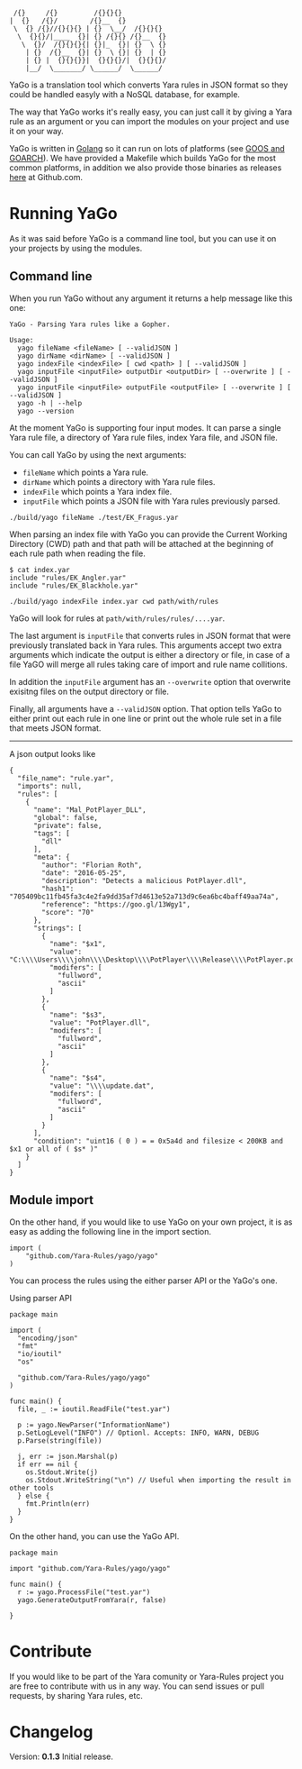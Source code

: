```
 /{}     /{}         /{}{}{}
|  {}   /{}/        /{}__  {}
 \  {} /{}//{}{}{} | {}  \__/  /{}{}{}
  \  {}{}/|____  {}| {} /{}{} /{}__  {}
   \  {}/  /{}{}{}{| {}|_  {}| {}  \ {}
    | {}  /{}__  {}| {}  \ {}| {}  | {}
    | {} |  {}{}{}}|  {}{}{}/|  {}{}{}/
    |__/  \_______/ \______/  \______/

```


YaGo is a translation tool which converts Yara rules in JSON format so they could be handled easyly with a NoSQL database, for example.

The way that YaGo works it's really easy, you can just call it by giving a Yara rule as an argument or you can import the modules on your project and use it on your way.

YaGo is written in [Golang](https://golang.org/) so it can run on lots of platforms (see [GOOS and GOARCH](https://golang.org/doc/install/source#environment)). We have provided a Makefile which builds YaGo for the most common platforms, in addition we also provide those binaries as releases [here](https://github.com/Yara-Rules/yago/releases) at Github.com.

# Running YaGo
As it was said before YaGo is a command line tool, but you can use it on your projects by using the modules.

## Command line
When you run YaGo without any argument it returns a help message like this one:

```
YaGo - Parsing Yara rules like a Gopher.

Usage:
  yago fileName <fileName> [ --validJSON ]
  yago dirName <dirName> [ --validJSON ]
  yago indexFile <indexFile> [ cwd <path> ] [ --validJSON ]
  yago inputFile <inputFile> outputDir <outputDir> [ --overwrite ] [ --validJSON ]
  yago inputFile <inputFile> outputFile <outputFile> [ --overwrite ] [ --validJSON ]
  yago -h | --help
  yago --version
```

At the moment YaGo is supporting four input modes. It can parse a single Yara rule file, a directory of Yara rule files, index Yara file, and JSON file.

You can call YaGo by using the next arguments:
* `fileName` which points a Yara rule.
* `dirName` which points a directory with Yara rule files.
* `indexFile` which points a Yara index file.
* `inputFile` which points a JSON file with Yara rules previously parsed.

```
./build/yago fileName ./test/EK_Fragus.yar
```

When parsing an index file with YaGo you can provide the Current Working Directory (CWD) path and that path will be attached at the beginning of each rule path when reading the file.


```
$ cat index.yar
include "rules/EK_Angler.yar"
include "rules/EK_Blackhole.yar"
```

```
./build/yago indexFile index.yar cwd path/with/rules
```

YaGo will look for rules at `path/with/rules/rules/....yar`.

The last argument is `inputFile` that converts rules in JSON format that were previously translated back in Yara rules. This arguments accept two extra arguments which indicate the output is either a directory or file, in case of a file YaGO will merge all rules taking care of import and rule name collitions.

In addition the `inputFile` argument has an `--overwrite` option that overwrite exisitng files on the output directory or file.

Finally, all arguments have a `--validJSON` option. That option tells YaGo to either print out each rule in one line or print out the whole rule set in a file that meets JSON format.

---

A json output looks like

```
{
  "file_name": "rule.yar",
  "imports": null,
  "rules": [
    {
      "name": "Mal_PotPlayer_DLL",
      "global": false,
      "private": false,
      "tags": [
        "dll"
      ],
      "meta": {
        "author": "Florian Roth",
        "date": "2016-05-25",
        "description": "Detects a malicious PotPlayer.dll",
        "hash1": "705409bc11fb45fa3c4e2fa9dd35af7d4613e52a713d9c6ea6bc4baff49aa74a",
        "reference": "https://goo.gl/13Wgy1",
        "score": "70"
      },
      "strings": [
        {
          "name": "$x1",
          "value": "C:\\\\Users\\\\john\\\\Desktop\\\\PotPlayer\\\\Release\\\\PotPlayer.pdb",
          "modifers": [
            "fullword",
            "ascii"
          ]
        },
        {
          "name": "$s3",
          "value": "PotPlayer.dll",
          "modifers": [
            "fullword",
            "ascii"
          ]
        },
        {
          "name": "$s4",
          "value": "\\\\update.dat",
          "modifers": [
            "fullword",
            "ascii"
          ]
        }
      ],
      "condition": "uint16 ( 0 ) = = 0x5a4d and filesize < 200KB and $x1 or all of ( $s* )"
    }
  ]
}
```

## Module import
On the other hand, if you would like to use YaGo on your own project, it is as easy as adding the following line in the import section.

```
import (
    "github.com/Yara-Rules/yago/yago"
)
```

You can process the rules using the either parser API or the YaGo's one.

Using parser API

```
package main

import (
  "encoding/json"
  "fmt"
  "io/ioutil"
  "os"

  "github.com/Yara-Rules/yago/yago"
)

func main() {
  file, _ := ioutil.ReadFile("test.yar")

  p := yago.NewParser("InformationName")
  p.SetLogLevel("INFO") // Optionl. Accepts: INFO, WARN, DEBUG
  p.Parse(string(file))

  j, err := json.Marshal(p)
  if err == nil {
    os.Stdout.Write(j)
    os.Stdout.WriteString("\n") // Useful when importing the result in other tools
  } else {
    fmt.Println(err)
  }
}

```

On the other hand, you can use the YaGo API.

```
package main

import "github.com/Yara-Rules/yago/yago"

func main() {
  r := yago.ProcessFile("test.yar")
  yago.GenerateOutputFromYara(r, false)

}

```

# Contribute
If you would like to be part of the Yara comunity or Yara-Rules project you are free to contribute with us in any way. You can send issues or pull requests, by sharing Yara rules, etc.

# Changelog
Version: **0.1.3**
Initial release.

